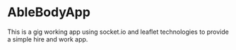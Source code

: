 # AbleBodyApp
This is a gig working app using socket.io and leaflet technologies to provide a simple hire and work app.

